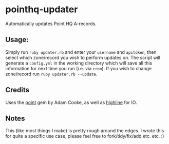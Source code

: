 pointhq-updater
===============

Automatically updates Point HQ A-records.

## Usage:
Simply run `ruby updater.rb` and enter your `username` and `apitoken`, then select which zone/record you wish to perform updates on. The script will generate a `config.yml` in the working directory which will save all this information for next time you run (i.e. via `cron`). If you wish to change zone/record run `ruby updater.rb --update`.

## Credits
Uses the [point](https://rubygems.org/gems/point) gem by Adam Cooke, as well as [highline](https://rubygems.org/gems/highline) for IO.

## Notes
This (like most things I make) is pretty rough around the edges. I wrote this for quite a specific use case, please feel free to fork/tidy/fix/add etc. etc. :)